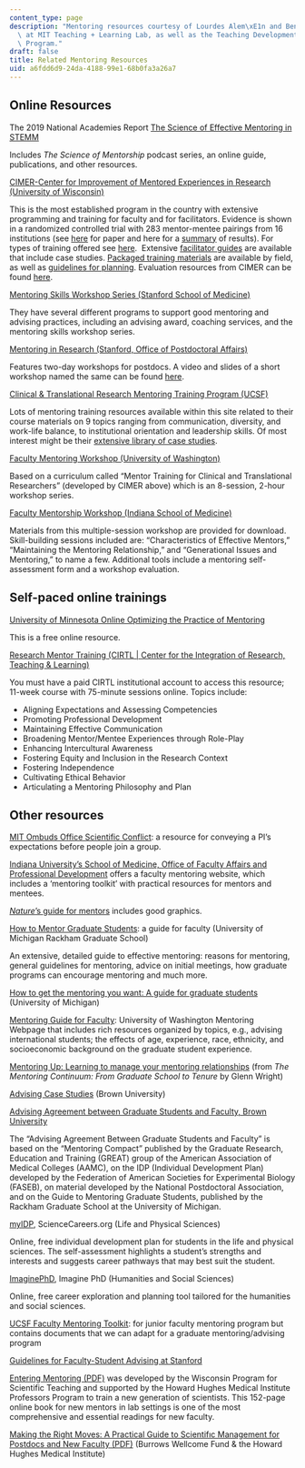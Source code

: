 ```yaml
---
content_type: page
description: "Mentoring resources courtesy of Lourdes Alem\xE1n and Benjamin Hansberry\
  \ at MIT Teaching + Learning Lab, as well as the Teaching Development Fellowship\
  \ Program."
draft: false
title: Related Mentoring Resources
uid: a6fdd6d9-24da-4188-99e1-68b0fa3a26a7
---
```

## Online Resources

The 2019 National Academies Report [The Science of Effective Mentoring in STEMM](https://www.nationalacademies.org/our-work/the-science-of-effective-mentoring-in-stemm)

Includes *The Science of Mentorship* podcast series, an online guide, publications, and other resources.

[CIMER-Center for Improvement of Mentored Experiences in Research (University of Wisconsin)](https://cimerproject.org/)

This is the most established program in the country with extensive programming and training for faculty and for facilitators. Evidence is shown in a randomized controlled trial with 283 mentor-mentee pairings from 16 institutions (see [here](https://journals.lww.com/academicmedicine/Fulltext/2014/05000/Training_Mentors_of_Clinical_and_Translational.26.aspx) for paper and here for a [summary](https://cimerproject.org/#/curricula/recruiting) of results). For types of training offered see [here](https://cimerproject.org/#/services/training).  Extensive [facilitator guides](https://health.usf.edu/medicine/mdprogram/rise/scholarsresources/~/media/FBB05459BD6B4396BB76725C85BAFF9E.ashx) are available that include case studies. [Packaged training materials](https://cimerproject.org/#/completeCurricula/mentor) are available by field, as well as [guidelines for planning](https://cimerproject.org/#/curricula/planning). Evaluation resources from CIMER can be found [here](https://cimerproject.org/#/evaluation/mentor-training).

[Mentoring Skills Workshop Series (Stanford School of Medicine)](http://med.stanford.edu/academy/programs/mentoring-skills-workshop-series.html)

They have several different programs to support good mentoring and advising practices, including an advising award, coaching services, and the mentoring skills workshop series.

[Mentoring in Research (Stanford, Office of Postdoctoral Affairs)](https://postdocs.stanford.edu/events/series/mentoring-research)

Features two-day workshops for postdocs. A video and slides of a short workshop named the same can be found [here](https://vpge.stanford.edu/resources/mentoring-research-skills-mentoring).

[Clinical & Translational Research Mentoring Training Program (UCSF)](http://accelerate.ucsf.edu/training/mtp)

Lots of mentoring training resources available within this site related to their course materials on 9 topics ranging from communication, diversity, and work-life balance, to institutional orientation and leadership skills. Of most interest might be their [extensive library of case studies](http://accelerate.ucsf.edu/training/mdp-cases).

[Faculty Mentoring Workshop (University of Washington)](https://ictr.wisc.edu/mentoring/)

Based on a curriculum called “Mentor Training for Clinical and Translational Researchers” (developed by CIMER above) which is an 8-session, 2-hour workshop series.

[Faculty Mentorship Workshop (Indiana School of Medicine)](https://www.mededportal.org/publication/9778/)

Materials from this multiple-session workshop are provided for download. Skill-building sessions included are: “Characteristics of Effective Mentors,” “Maintaining the Mentoring Relationship,” and “Generational Issues and Mentoring,” to name a few. Additional tools include a mentoring self-assessment form and a workshop evaluation.

## Self-paced online trainings

[University of Minnesota Online Optimizing the Practice of Mentoring](https://www.ctsi.umn.edu/education-and-training/mentoring/mentor-training) 

This is a free online resource.

[Research Mentor Training (CIRTL | Center for the Integration of Research, Teaching & Learning)](https://www.cirtl.net/courses/261)

You must have a paid CIRTL institutional account to access this resource; 11-week course with 75-minute sessions online. Topics include:

- Aligning Expectations and Assessing Competencies 
- Promoting Professional Development 
- Maintaining Effective Communication 
- Broadening Mentor/Mentee Experiences through Role-Play 
- Enhancing Intercultural Awareness 
- Fostering Equity and Inclusion in the Research Context 
- Fostering Independence 
- Cultivating Ethical Behavior 
- Articulating a Mentoring Philosophy and Plan

## Other resources

[MIT Ombuds Office Scientific Conflict](https://ombudsman.nih.gov/scientific_conflicts): a resource for conveying a PI’s expectations before people join a group.

[Indiana University’s School of Medicine, Office of Faculty Affairs and Professional Development](https://faculty.medicine.iu.edu/let-us-help/mentoring/mentoring-toolkit/) offers a faculty mentoring website, which includes a ‘mentoring toolkit’ with practical resources for mentors and mentees.

[*Nature*’s guide for mentors](https://www.nature.com/articles/447791a?foxtrotcallback=true) includes good graphics.

[How to Mentor Graduate Students](https://rackham.umich.edu/wp-content/uploads/2018/11/Fmentoring.pdf): a guide for faculty (University of Michigan Rackham Graduate School)

An extensive, detailed guide to effective mentoring: reasons for mentoring, general guidelines for mentoring, advice on initial meetings, how graduate programs can encourage mentoring and much more.

[How to get the mentoring you want: A guide for graduate students](https://rackham.umich.edu/wp-content/uploads/2018/11/mentoring.pdf) (University of Michigan)

[Mentoring Guide for Faculty](https://grad.uw.edu/for-students-and-post-docs/core-programs/mentoring/mentoring-guides-for-faculty/): University of Washington Mentoring Webpage that includes rich resources organized by topics, e.g., advising international students; the effects of age, experience, race, ethnicity, and socioeconomic background on the graduate student experience.

[Mentoring Up: Learning to manage your mentoring relationships](https://stanford.app.box.com/s/pkttqmz9t8pwazuiwhgtnzq4lyc4s9y2) (from *The Mentoring Continuum: From Graduate School to Tenure* by Glenn Wright)

[Advising Case Studies](https://www.brown.edu/academics/gradschool/sites/brown.edu.academics.gradschool/files/uploads/Case%20Studies%20For%20Mentoring%2010-20-2017.pdf) (Brown University)

[Advising Agreement between Graduate Students and Faculty, Brown University](http://www.brown.edu/academics/gradschool/sites/brown.edu.academics.gradschool/files/uploads/Advising%20Agreement.docx)

The “Advising Agreement Between Graduate Students and Faculty” is based on the “Mentoring Compact” published by the Graduate Research, Education and Training (GREAT) group of the American Association of Medical Colleges (AAMC), on the IDP (Individual Development Plan) developed by the Federation of American Societies for Experimental Biology (FASEB), on material developed by the National Postdoctoral Association, and on the Guide to Mentoring Graduate Students, published by the Rackham Graduate School at the University of Michigan.

[myIDP](http://myidp.sciencecareers.org/), ScienceCareers.org (Life and Physical Sciences)

Online, free individual development plan for students in the life and physical sciences. The self-assessment highlights a student’s strengths and interests and suggests career pathways that may best suit the student.

[ImaginePhD](https://www.imaginephd.com/), Imagine PhD (Humanities and Social Sciences)

Online, free career exploration and planning tool tailored for the humanities and social sciences.

[UCSF Faculty Mentoring Toolkit](https://facultyacademicaffairs.ucsf.edu/faculty-life/mentoring): for junior faculty mentoring program but contains documents that we can adapt for a graduate mentoring/advising program

[Guidelines for Faculty-Student Advising at Stanford](https://vpge.stanford.edu/academic-guidance/advising-mentoring/advising-0)

[Entering Mentoring (PDF)](https://www.hhmi.org/sites/default/files/Educational%20Materials/Lab%20Management/entering_mentoring.pdf) was developed by the Wisconsin Program for Scientific Teaching and supported by the Howard Hughes Medical Institute Professors Program to train a new generation of scientists. This 152-page online book for new mentors in lab settings is one of the most comprehensive and essential readings for new faculty. 

[Making the Right Moves: A Practical Guide to Scientifıc Management for Postdocs and New Faculty (PDF)](https://www.hhmi.org/sites/default/files/Educational%20Materials/Lab%20Management/Making%20the%20Right%20Moves/moves2.pdf) (Burrows Wellcome Fund & the Howard Hughes Medical Institute)